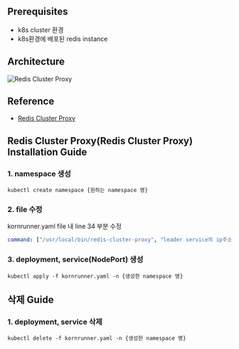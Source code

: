 ## Prerequisites
- k8s cluster 환경
- k8s환경에 배포된 redis instance

## Architecture
![Redis Cluster Proxy](https://user-images.githubusercontent.com/22141521/163504514-b03e1b19-aff2-404a-aad2-2a24e73c01da.png)

## Reference
- [Redis Cluster Proxy](https://github.com/RedisLabs/redis-cluster-proxy)

## Redis Cluster Proxy(Redis Cluster Proxy) Installation Guide

### 1. namespace 생성
```shell
kubectl create namespace {원하는 namespace 명}
```

### 2. file 수정
kornrunner.yaml file 내 line 34 부분 수정
```yaml
command: ["/usr/local/bin/redis-cluster-proxy", "leader service의 ip주소:6379"]
```

### 3. deployment, service(NodePort) 생성
```shell
kubectl apply -f kornrunner.yaml -n {생성한 namespace 명}
```

## 삭제 Guide
### 1. deployment, service 삭제
```shell
kubectl delete -f kornrunner.yaml -n {생성한 namespace 명}
```
